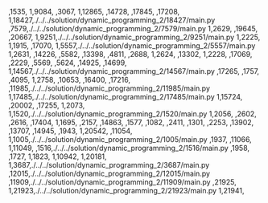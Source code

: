 ,1535,
1,9084,
,3067,
1,12865,
,14728,
,17845,
,17208,
1,18427,./../../solution/dynamic_programming_2/18427/main.py
,7579,./../../solution/dynamic_programming_2/7579/main.py
1,2629,
,19645,
,20667,
1,9251,./../../solution/dynamic_programming_2/9251/main.py
1,2225,
1,1915,
,17070,
1,5557,./../../solution/dynamic_programming_2/5557/main.py
1,2631,
,14226,
,5582,
,13398,
,4811,
,2688,
1,2624,
,13302,
1,2228,
,17069,
,2229,
,5569,
,5624,
,14925,
,14699,
1,14567,./../../solution/dynamic_programming_2/14567/main.py
,17265,
,1757,
,4095,
1,2758,
,10653,
,16400,
,17216,
,11985,./../../solution/dynamic_programming_2/11985/main.py
1,17485,./../../solution/dynamic_programming_2/17485/main.py
1,15724,
,20002,
,17255,
1,2073,
1,1520,./../../solution/dynamic_programming_2/1520/main.py
1,2056,
,2602,
,2616,
,17404,
1,1695,
,2157,
,14863,
,1577,
,1082,
,2411,
,1301,
,2253,
,13902,
,13707,
,14945,
,1943,
1,20542,
,11054,
1,1005,./../../solution/dynamic_programming_2/1005/main.py
,1937,
,11066,
1,11049,
,1516,./../../solution/dynamic_programming_2/1516/main.py
,1958,
,1727,
1,1823,
1,10942,
1,20181,
1,3687,./../../solution/dynamic_programming_2/3687/main.py
,12015,./../../solution/dynamic_programming_2/12015/main.py
,11909,./../../solution/dynamic_programming_2/11909/main.py
,21925,
1,21923,./../../solution/dynamic_programming_2/21923/main.py
1,21941,
